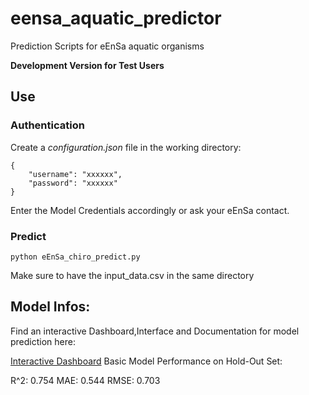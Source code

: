 # eensa_aquatic_predictor
Prediction Scripts for eEnSa aquatic organisms

<b> Development Version for Test Users </b>

## Use
### Authentication
Create a <i>configuration.json</i> file in the working directory:

```
{
    "username": "xxxxxx",
    "password": "xxxxxx"
}
```
Enter the Model Credentials accordingly or ask your eEnSa contact.

### Predict

```
python eEnSa_chiro_predict.py
```

Make sure to have the input_data.csv in the same directory


## Model Infos:

Find an interactive Dashboard,Interface and Documentation for model prediction here:

[Interactive Dashboard](https://apps.prodknime.dywopla.int.bayer.com/d/Chiro%20Prediction%20Interactive%20(vAChT)~data-app:95c43d94-6339-4923-860f-0882f5e80c66/run)
Basic Model Performance on Hold-Out Set:

R^2: 0.754
MAE: 0.544 
RMSE: 0.703

